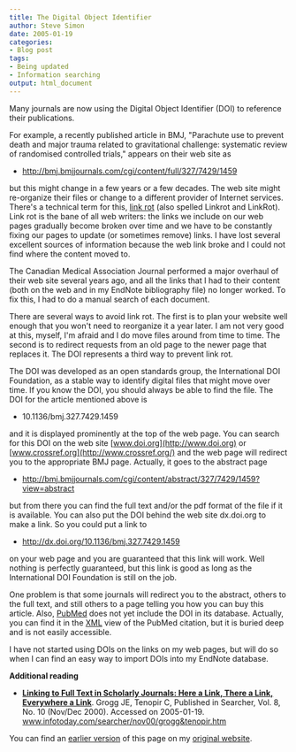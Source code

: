 ```yaml
---
title: The Digital Object Identifier
author: Steve Simon
date: 2005-01-19
categories:
- Blog post
tags:
- Being updated
- Information searching
output: html_document
---
```

Many journals are now using the Digital Object Identifier (DOI) to
reference their publications.

For example, a recently published article in BMJ, "Parachute use to
prevent death and major trauma related to gravitational challenge:
systematic review of randomised controlled trials," appears on their
web site as

- <http://bmj.bmjjournals.com/cgi/content/full/327/7429/1459>

but this might change in a few years or a few decades. The web site
might re-organize their files or change to a different provider of
Internet services. There's a technical term for this, [link
rot](http://en.wikipedia.org/wiki/Link_rot) (also spelled Linkrot and
LinkRot). Link rot is the bane of all web writers: the links we include
on our web pages gradually become broken over time and we have to be
constantly fixing our pages to update (or sometimes remove) links. I
have lost several excellent sources of information because the web link
broke and I could not find where the content moved to.

The Canadian Medical Association Journal performed a major overhaul of
their web site several years ago, and all the links that I had to their
content (both on the web and in my EndNote bibliography file) no longer
worked. To fix this, I had to do a manual search of each document.

There are several ways to avoid link rot. The first is to plan your
website well enough that you won't need to reorganize it a year later.
I am not very good at this, myself, I'm afraid and I do move files
around from time to time. The second is to redirect requests from an old
page to the newer page that replaces it. The DOI represents a third way
to prevent link rot.

The DOI was developed as an open standards group, the International DOI
Foundation, as a stable way to identify digital files that might move
over time. If you know the DOI, you should always be able to find the
file. The DOI for the article mentioned above is

- 10.1136/bmj.327.7429.1459

and it is displayed prominently at the top of the web page. You can
search for this DOI on the web site [www.doi.org](http://www.doi.org) or
[www.crossref.org](http://www.crossref.org/) and the web page will
redirect you to the appropriate BMJ page. Actually, it goes to the
abstract page

- <http://bmj.bmjjournals.com/cgi/content/abstract/327/7429/1459?view=abstract>

but from there you can find the full text and/or the pdf format of the
file if it is available. You can also put the DOI behind the web site
dx.doi.org to make a link. So you could put a link to

- <http://dx.doi.org/10.1136/bmj.327.7429.1459>

on your web page and you are guaranteed that this link will work. Well
nothing is perfectly guaranteed, but this link is good as long as the
International DOI Foundation is still on the job.

One problem is that some journals will redirect you to the abstract,
others to the full text, and still others to a page telling you how you
can buy this article. Also,
[PubMed](http://www.ncbi.nlm.nih.gov/entrez/query.fcgi) does not yet
include the DOI in its database. Actually, you can find it in the
[XML](http://www.pmean.com/weblog2004/xml.asp) view of
the PubMed citation, but it is buried deep and is not easily accessible.

I have not started using DOIs on the links on my web pages, but will do
so when I can find an easy way to import DOIs into my EndNote database.

**Additional reading**

- **[Linking to Full Text in Scholarly Journals: Here a Link, There a
Link, Everywhere a
Link](http://www.infotoday.com/searcher/nov00/grogg&tenopir.htm)**.
Grogg JE, Tenopir C, Published in Searcher, Vol. 8, No. 10 (Nov/Dec
2000). Accessed on 2005-01-19.
www.infotoday.com/searcher/nov00/grogg&tenopir.htm

You can find an [earlier version][sim1] of this page on my [original website][sim2].


[sim1]: http://www.pmean.com/05/DigitalObjectIdentifier.html
[sim2]: http://www.pmean.com/original_site.html

